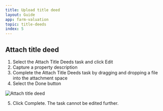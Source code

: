 ```yaml
---
title: Upload title deed
layout: Guide
app: farm-valuation
topic: title-deeds
index: 5
---
```


## Attach title deed

1. Select the Attach Title Deeds task and click Edit
2. Capture a property description
3. Complete the Attach Title Deeds task by dragging and dropping a file into the attachment space
4. Select the Done button

![Attach title deed](/images/guides/farm-valuation/ENT_attach_title_deeds.png)

5. Click Complete. The task cannot be edited further.
